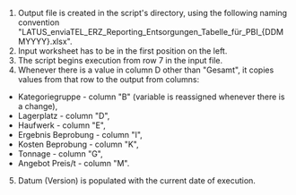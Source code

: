 1. Output file is created in the script's directory, using the following naming convention "LATUS_enviaTEL_ERZ_Reporting_Entsorgungen_Tabelle_für_PBI_{DDMMYYYY}.xlsx".
2. Input worksheet has to be in the first position on the left.
3. The script begins execution from row 7 in the input file.
4. Whenever there is a value in column D other than "Gesamt", it copies values from that row to the output from columns:
- Kategoriegruppe - column "B" (variable is reassigned whenever there is a change),
- Lagerplatz - column "D",
- Haufwerk - column "E",
- Ergebnis Beprobung - column "I",
- Kosten Beprobung - column "K",
- Tonnage - column "G",
- Angebot Preis/t - column "M".
5. Datum (Version) is populated with the current date of execution.
